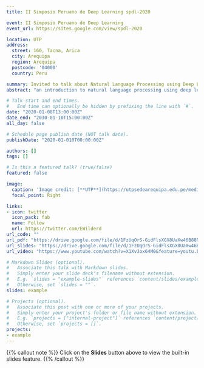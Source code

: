 ```yaml
---
title: II Simposio Peruano de Deep Learning spdl-2020

event: II Simposio Peruano de Deep Learning
event_url: https://sites.google.com/view/spdl-2020

location: UTP
address:
  street: 160, Tacna, Arica
  city: Arequipa
  region: Arequipa
  postcode: '04000'
  country: Peru

summary: Invited to talk about Natural Language Processing using Deep Learning techniques  in the "II Simposio Peruano de Deep Learning",  SPDL 2020.
abstract: "an introduction to natural language processing using deep learning approaches."

# Talk start and end times.
#   End time can optionally be hidden by prefixing the line with `#`.
date: "2020-01-08T13:00:00Z"
date_end: "2030-01-10T15:00:00Z"
all_day: false

# Schedule page publish date (NOT talk date).
publishDate: "2020-01-010T00:00:00Z"

authors: []
tags: []

# Is this a featured talk? (true/false)
featured: false

image:
  caption: 'Image credit: [**UTP**](https://utpsedearequipa.edu.pe/media/news_covers/ponente1_1_1.png)'
  focal_point: Right

links:
- icon: twitter
  icon_pack: fab
  name: Follow
  url: https://twitter.com/EWilderd
url_code: ""
url_pdf: "https://drive.google.com/file/d/1FzUqOrS-GidFlsXGX8UaXw46B88NRjsx/view"
url_slides: "https://drive.google.com/file/d/1FzUqOrS-GidFlsXGX8UaXw46B88NRjsx/view"
url_video: "https://www.youtube.com/watch?v=X1XvJox64M0&feature=youtu.be"

# Markdown Slides (optional).
#   Associate this talk with Markdown slides.
#   Simply enter your slide deck's filename without extension.
#   E.g. `slides = "example-slides"` references `content/slides/example-slides.md`.
#   Otherwise, set `slides = ""`.
slides: example

# Projects (optional).
#   Associate this post with one or more of your projects.
#   Simply enter your project's folder or file name without extension.
#   E.g. `projects = ["internal-project"]` references `content/project/deep-learning/index.md`.
#   Otherwise, set `projects = []`.
projects:
- example
---
```


{{% callout note %}}
Click on the **Slides** button above to view the built-in slides feature.
{{% /callout %}}


